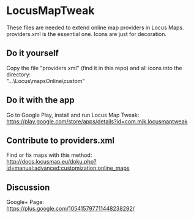 LocusMapTweak
=============

These files are needed to extend online map providers in Locus Maps. 
providers.xml is the essential one. Icons are just for decoration. 

Do it yourself
--------------
Copy the file "providers.xml" (find it in this repo) and all icons into the directory:<br>
"...\Locus\mapsOnline\custom"

Do it with the app
------------------
Go to Google Play, install and run Locus Map Tweak: <br>
https://play.google.com/store/apps/details?id=com.mjk.locusmaptweak

Contribute to providers.xml
---------------------------
Find or fix maps with this method: <br>
http://docs.locusmap.eu/doku.php?id=manual:advanced:customization:online_maps

Discussion
----------
Google+ Page: <br>
https://plus.google.com/105415797711448238292/
